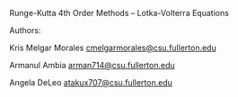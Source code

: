 Runge-Kutta 4th Order Methods – Lotka-Volterra Equations  


Authors:  

Kris Melgar Morales      cmelgarmorales@csu.fullerton.edu  

Armanul Ambia            arman714@csu.fullerton.edu  

Angela DeLeo             atakux707@csu.fullerton.edu  


